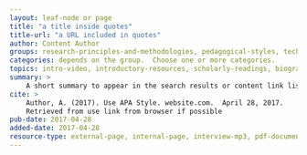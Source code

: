 ```yaml
---
layout: leaf-node or page
title: "a title inside quotes"
title-url: "a URL included in quotes"
author: Content Author
groups: research-principles-and-methodologies, pedagogical-styles, technologies, or broader-issues
categories: depends on the group.  Choose one or more categories.
topics: intro-video, introductory-resources, scholarly-readings, biographies, ongoing-projects, in-the-media, interviews
summary: >
    A short summary to appear in the search results or content link list. > uses browser line breaks. | uses line formatting provided in the section, as below Location: is indented 1 TAB.
cite: >
    Author, A. (2017). Use APA Style. website.com.  April 28, 2017.
    Retrieved from use link from browser if possible
pub-date: 2017-04-28
added-date: 2017-04-28
resource-type: external-page, internal-page, interview-mp3, pdf-document, video-course, or video
---
```

